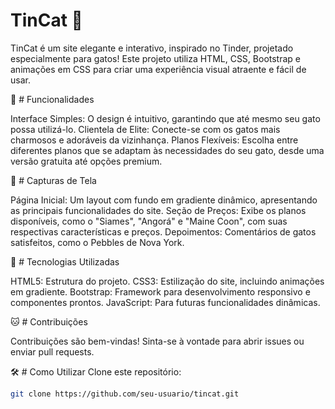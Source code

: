 # TinCat 🐾
TinCat é um site elegante e interativo, inspirado no Tinder, projetado especialmente para gatos! Este projeto utiliza HTML, CSS, Bootstrap e animações em CSS para criar uma experiência visual atraente e fácil de usar.

🚀 # Funcionalidades

Interface Simples: O design é intuitivo, garantindo que até mesmo seu gato possa utilizá-lo.
Clientela de Elite: Conecte-se com os gatos mais charmosos e adoráveis da vizinhança.
Planos Flexíveis: Escolha entre diferentes planos que se adaptam às necessidades do seu gato, desde uma versão gratuita até opções premium.

📸 # Capturas de Tela

Página Inicial: Um layout com fundo em gradiente dinâmico, apresentando as principais funcionalidades do site.
Seção de Preços: Exibe os planos disponíveis, como o "Siames", "Angorá" e "Maine Coon", com suas respectivas características e preços.
Depoimentos: Comentários de gatos satisfeitos, como o Pebbles de Nova York.

🎨 # Tecnologias Utilizadas

HTML5: Estrutura do projeto.
CSS3: Estilização do site, incluindo animações em gradiente.
Bootstrap: Framework para desenvolvimento responsivo e componentes prontos.
JavaScript: Para futuras funcionalidades dinâmicas.

🐱 # Contribuições

Contribuições são bem-vindas! Sinta-se à vontade para abrir issues ou enviar pull requests.

🛠️ # Como Utilizar
Clone este repositório:

```bash
git clone https://github.com/seu-usuario/tincat.git

